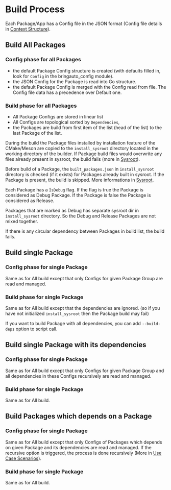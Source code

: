 
# Build Process

Each Package/App has a Config file in the JSON format (Config file details in [Context Structure]).

## Build All Packages

### Config phase for all Packages

- the default Package Config structure is created (with defaults filled in, look for `Config`
  in the bringauto_config module).
- the JSON Config for the Package is read into Go structure.
- the default Package Config is merged with the Config read from file. The Config file
  data has a precedence over Default one.

### Build phase for all Packages

- All Package Configs are stored in linear list
- All Configs are topological sorted by `Dependencies`,
- the Packages are build from first item of the list (head of the list) to the last Package of the
  list.

During the build the Package files installed by installation feature of the CMake/Meson are copied
to the `install_sysroot` directory located in the working directory of the builder. If Package
build files would overwrite any files already present in sysroot, the build fails (more in
[Sysroot]).

Before build of a Package, the `built_packages.json` in `install_sysroot` directory is checked (if
it exists) for Packages already built in sysroot. If the Package is present, the build is skipped.
More informations in [Sysroot].

Each Package has a `IsDebug` flag. If the flag is true the Package is considered as Debug Package.
If the Package is false the Package is considered as Release.

Packages that are marked as Debug has separate sysroot dir in `install_sysroot` directory.  So the
Debug and Release Packages are not mixed together.

If there is any circular dependency between Packages in build list, the build fails.

## Build single Package

### Config phase for single Package

Same as for All build except that only Configs for given Package Group are read and managed.

### Build phase for single Package

Same as for All build except that the dependencies are ignored. (so if you have not initialized
`install_sysroot` then the Package build may fail)

If you want to build Package with all dependencies, you can add `--build-deps` option to script
call.

## Build single Package with its dependencies

### Config phase for single Package

Same as for All build except that only Configs for given Package Group and all dependencies in
these Configs recursively are read and managed.

### Build phase for single Package

Same as for All build.

## Build Packages which depends on a Package

### Config phase for single Package

Same as for All build except that only Configs of Packages which depends on given Package and its
dependencies are read and managed. If the recursive option is triggered, the process is done
recursively (More in [Use Case Scenarios]).

### Build phase for single Package

Same as for All build.

[Context Structure]: ./ContextStructure.md
[Sysroot]: ./Sysroot.md
[Use Case Scenarios]: ./UseCaseScenarios.md
